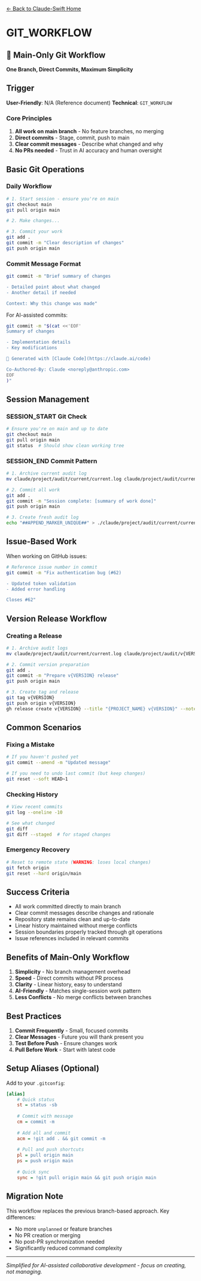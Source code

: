 [← Back to Claude-Swift Home](../../README.md)

# GIT_WORKFLOW

## 🚨 Main-Only Git Workflow

**One Branch, Direct Commits, Maximum Simplicity**

## Trigger
**User-Friendly**: N/A (Reference document)
**Technical**: `GIT_WORKFLOW`

### Core Principles
1. **All work on main branch** - No feature branches, no merging
2. **Direct commits** - Stage, commit, push to main
3. **Clear commit messages** - Describe what changed and why
4. **No PRs needed** - Trust in AI accuracy and human oversight

## Basic Git Operations

### Daily Workflow
```bash
# 1. Start session - ensure you're on main
git checkout main
git pull origin main

# 2. Make changes...

# 3. Commit your work
git add .
git commit -m "Clear description of changes"
git push origin main
```

### Commit Message Format
```bash
git commit -m "Brief summary of changes

- Detailed point about what changed
- Another detail if needed

Context: Why this change was made"
```

For AI-assisted commits:
```bash
git commit -m "$(cat <<'EOF'
Summary of changes

- Implementation details
- Key modifications

🤖 Generated with [Claude Code](https://claude.ai/code)

Co-Authored-By: Claude <noreply@anthropic.com>
EOF
)"
```

## Session Management

### SESSION_START Git Check
```bash
# Ensure you're on main and up to date
git checkout main
git pull origin main
git status  # Should show clean working tree
```

### SESSION_END Commit Pattern
```bash
# 1. Archive current audit log
mv claude/project/audit/current/current.log claude/project/audit/current/session_$(date -u +%Y-%m-%dT%H-%M-%S)Z.log

# 2. Commit all work
git add .
git commit -m "Session complete: [summary of work done]"
git push origin main

# 3. Create fresh audit log
echo "##APPEND_MARKER_UNIQUE##" > ./claude/project/audit/current/current.log
```

## Issue-Based Work

When working on GitHub issues:
```bash
# Reference issue number in commit
git commit -m "Fix authentication bug (#62)

- Updated token validation
- Added error handling

Closes #62"
```

## Version Release Workflow

### Creating a Release
```bash
# 1. Archive audit logs
mv claude/project/audit/current/current.log claude/project/audit/v{VERSION}/audit_v{VERSION}.log

# 2. Commit version preparation
git add .
git commit -m "Prepare v{VERSION} release"
git push origin main

# 3. Create tag and release
git tag v{VERSION}
git push origin v{VERSION}
gh release create v{VERSION} --title "{PROJECT_NAME} v{VERSION}" --notes-file release-notes.md
```

## Common Scenarios

### Fixing a Mistake
```bash
# If you haven't pushed yet
git commit --amend -m "Updated message"

# If you need to undo last commit (but keep changes)
git reset --soft HEAD~1
```

### Checking History
```bash
# View recent commits
git log --oneline -10

# See what changed
git diff
git diff --staged  # for staged changes
```

### Emergency Recovery
```bash
# Reset to remote state (WARNING: loses local changes)
git fetch origin
git reset --hard origin/main
```

## Success Criteria

- All work committed directly to main branch
- Clear commit messages describe changes and rationale
- Repository state remains clean and up-to-date
- Linear history maintained without merge conflicts
- Session boundaries properly tracked through git operations
- Issue references included in relevant commits

## Benefits of Main-Only Workflow

1. **Simplicity** - No branch management overhead
2. **Speed** - Direct commits without PR process
3. **Clarity** - Linear history, easy to understand
4. **AI-Friendly** - Matches single-session work pattern
5. **Less Conflicts** - No merge conflicts between branches

## Best Practices

1. **Commit Frequently** - Small, focused commits
2. **Clear Messages** - Future you will thank present you
3. **Test Before Push** - Ensure changes work
4. **Pull Before Work** - Start with latest code

## Setup Aliases (Optional)

Add to your `.gitconfig`:
```ini
[alias]
    # Quick status
    st = status -sb
    
    # Commit with message
    cm = commit -m
    
    # Add all and commit
    acm = !git add . && git commit -m
    
    # Pull and push shortcuts
    pl = pull origin main
    ps = push origin main
    
    # Quick sync
    sync = !git pull origin main && git push origin main
```

## Migration Note

This workflow replaces the previous branch-based approach. Key differences:
- No more `unplanned` or feature branches
- No PR creation or merging
- No post-PR synchronization needed
- Significantly reduced command complexity

---

*Simplified for AI-assisted collaborative development - focus on creating, not managing.*